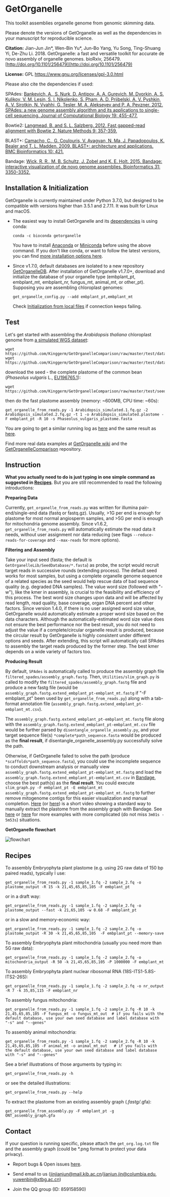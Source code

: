 # GetOrganelle


This toolkit assemblies organelle genome from genomic skimming data. 

<div id="citation"></div>

Please denote the versions of GetOrganelle as well as the dependencies in your manuscript for reproducible science.

<b>Citation:</b> Jian-Jun Jin*, Wen-Bin Yu*, Jun-Bo Yang, Yu Song, Ting-Shuang Yi, De-Zhu Li. 2018. GetOrganelle: a fast and versatile toolkit for accurate de novo assembly of organelle genomes. bioRxiv, 256479. [http://doi.org/10.1101/256479](http://doi.org/10.1101/256479)

<b>License:</b> GPL https://www.gnu.org/licenses/gpl-3.0.html

Please also cite the dependencies if used:

SPAdes: [Bankevich, A., S. Nurk, D. Antipov, A. A. Gurevich, M. Dvorkin, A. S. Kulikov, V. M. Lesin, S. I. Nikolenko, S. Pham, A. D. Prjibelski, A. V. Pyshkin, A. V. Sirotkin, N. Vyahhi, G. Tesler, M. A. Alekseyev and P. A. Pevzner. 2012. SPAdes: a new genome assembly algorithm and its applications to single-cell sequencing. Journal of Computational Biology 19: 455-477.](https://www.liebertpub.com/doi/abs/10.1089/cmb.2012.0021)

Bowtie2: [Langmead, B. and S. L. Salzberg. 2012. Fast gapped-read alignment with Bowtie 2. Nature Methods 9: 357-359.](https://www.nature.com/articles/nmeth.1923)

BLAST+: [Camacho, C., G. Coulouris, V. Avagyan, N. Ma, J. Papadopoulos, K. Bealer and T. L. Madden. 2009. BLAST+: architecture and applications. BMC Bioinformatics 10: 421.](https://bmcbioinformatics.biomedcentral.com/articles/10.1186/1471-2105-10-421)

Bandage: [Wick, R. R., M. B. Schultz, J. Zobel and K. E. Holt. 2015. Bandage: interactive visualization of de novo genome assemblies. Bioinformatics 31: 3350-3352.](https://academic.oup.com/bioinformatics/article/31/20/3350/196114)


## Installation & Initialization

GetOrganelle is currently maintained under Python 3.7.0, but designed to be compatible with versions higher than 3.5.1 and 2.7.11. It was built for Linux and macOS.

* The easiest way to install GetOrganelle and its [dependencies](https://github.com/Kinggerm/GetOrganelle/wiki/Installation#requirement--dependencies) is using conda:
       
       
      conda -c bioconda getorganelle

  You have to install [Anaconda](https://docs.anaconda.com/anaconda/install/) or [Miniconda](https://docs.conda.io/projects/continuumio-conda/en/latest/user-guide/install/index.html) before using the above command. If you don't like conda, or want to follow the latest versions, you can find [more installation options here](https://github.com/Kinggerm/GetOrganelle/wiki/Installation#installation).

* Since v1.7.0, default databases are isolated to a new repository [GetOrganelleDB](https://github.com/Kinggerm/GetOrganelleDB). After installation of GetOrganelle v1.7.0+, download and initialize the database of your organelle type (embplant_pt, embplant_mt, embplant_nr, fungus_mt, animal_mt, or other_pt). Supposing you are assembling chloroplast genomes:

    
      get_organelle_config.py --add embplant_pt,embplant_mt
    
  Check [Initialization from local files](https://github.com/Kinggerm/GetOrganelle/wiki/Initialization#initialization-from-local-files) if connection keeps failing.
    

## Test

Let's get started with assembling the _Arabidopsis thaliana_ chloroplast genome from [a simulated WGS dataset](https://github.com/Kinggerm/GetOrganelleComparison/tree/master/test/data1):

    wget https://github.com/Kinggerm/GetOrganelleComparison/raw/master/test/data1/Arabidopsis_simulated.1.fq.gz
    wget https://github.com/Kinggerm/GetOrganelleComparison/raw/master/test/data1/Arabidopsis_simulated.2.fq.gz

download the seed - the complete plastome of the common bean (_Phaseolus vulgaris_ L., [EU196765.1](https://www.ncbi.nlm.nih.gov/nuccore/EU196765.1/)):
    
    wget https://github.com/Kinggerm/GetOrganelleComparison/raw/master/test/seed/Phaseolus_vulgaris_plastome.fasta

then do the fast plastome assembly (memory: ~600MB, CPU time: ~60s):

    get_organelle_from_reads.py -1 Arabidopsis_simulated.1.fq.gz -2 Arabidopsis_simulated.2.fq.gz -t 1 -o Arabidopsis_simulated.plastome -F embplant_pt -R 10 -s Phaseolus_vulgaris_plastome.fasta

You are going to get a similar running log as [here](https://github.com/Kinggerm/GetOrganelle/wiki/Example-2#running-log) and the same result as [here](https://github.com/Kinggerm/GetOrganelleComparison/tree/master/test/data1/Arabidopsis_simulated.plastome-user.seed).

Find more real data examples at [GetOrganelle wiki](https://github.com/Kinggerm/GetOrganelle/wiki/Examples) and the [GetOrganelleComparison](https://github.com/Kinggerm/GetOrganelleComparison) repository.


## Instruction

<b>What you actually need to do is just typing in one simple command as suggested in <a href="#recipe">Recipes</a ></b>. But you are still recommended to read the following introductions:

<b>Preparing Data</b>

Currently, `get_organelle_from_reads.py` was written for illumina pair-end/single-end data (fastq or fastq.gz). Usually, >1G per end is enough for plastome for most normal angiosperm samples, and >5G per end is enough for mitochondria genome assembly. Since v1.6.2, `get_organelle_from_reads.py` will automatically estimate the read data it needs, without user assignment nor data reducing (see flags `--reduce-reads-for-coverage` and `--max-reads` for more options). 

<b>Filtering and Assembly</b>

Take your input seed (fasta; the default is `GetOrganelleLib/SeedDatabase/*.fasta`) as probe, the script would recruit target reads in successive rounds (extending process). The default seed works for most samples, but using a complete organelle genome sequence of a related species as the seed would help rescue data of bad sequence quality (e.g. degraded DNA samples). The value word size (followed with "-w"), like the kmer in assembly, is crucial to the feasibility and efficiency of this process. The best word size changes upon data and will be affected by read length, read quality, base coverage, organ DNA percent and other factors. Since version 1.4.0, if there is no user assigned word size value, GetOrganelle would automatically estimate a proper word size based on the data characters. Although the automatically-estimated word size value does not ensure the best performance nor the best result, you do not need to adjust the value if a complete/circular organelle result is produced, because the circular result by GetOrganelle is highly consistent under different options and seeds. After extending, this script will automatically call SPAdes to assembly the target reads produced by the former step. The best kmer depends on a wide variety of factors too.

<b>Producing Result</b>

By default, `SPAdes` is automatically called to produce the assembly graph file `filtered_spades/assembly_graph.fastg`. Then, `Utilities/slim_graph.py` is called to modify the `filtered_spades/assembly_graph.fastg` file and produce a new fastg file (would be `assembly_graph.fastg.extend_embplant_pt-embplant_mt.fastg` if "-F embplant_pt" been used by `get_organelle_from_reads.py`) along with a tab-format annotation file (`assembly_graph.fastg.extend_embplant_pt-embplant_mt.csv`). 

The `assembly_graph.fastg.extend_embplant_pt-embplant_mt.fastg` file along with the `assembly_graph.fastg.extend_embplant_pt-embplant_mt.csv` file would be further parsed by `disentangle_organelle_assembly.py`, and your target sequence file(s) `*complete*path_sequence.fasta` would be produced as the <b>final result</b>, if disentangle_organelle_assembly.py successfully solve the path. 

Otherwise, if GetOrganelle failed to solve the path (produce `*scaffolds*path_sequence.fasta`), you could use the incomplete sequence to conduct downstream analysis or manually view `assembly_graph.fastg.extend_embplant_pt-embplant_mt.fastg` and load the `assembly_graph.fastg.extend_embplant_pt-embplant_mt.csv` in [Bandage](http://rrwick.github.io/Bandage/), choose the best path(s) as the <b>final result</b>. You could execute `slim_graph.py -F embplant_pt -E embplant_mt assembly_graph.fastg.extend_embplant_pt-embplant_mt.fastg` to further remove mitogenome contigs for this easier visualization and manual completion.
[Here](http://player.youku.com/embed/XMzUxODc3MDQyOA) (or [here](https://youtu.be/NqOIi-fBma4)) is a short video showing a standard way to manually extract the plastome from the assembly graph with Bandage. See [here](https://v.qq.com/x/page/g0602unrcsf.html) or [here](https://www.youtube.com/watch?v=cXUV7k-F26w) for more examples with more complicated (do not miss `3m01s - 5m53s`) situations.


<b>GetOrganelle flowchart</b>

![flowchart](https://user-images.githubusercontent.com/8598031/83836465-85afa080-a6c1-11ea-8b08-b08623d974f4.png)

## Recipes

To assembly Embryophyta plant plastome (e.g. using 2G raw data of 150 bp paired reads), typically I use:

    get_organelle_from_reads.py -1 sample_1.fq -2 sample_2.fq -o plastome_output -R 15 -k 21,45,65,85,105 -F embplant_pt

or in a draft way:

    get_organelle_from_reads.py -1 sample_1.fq -2 sample_2.fq -o plastome_output --fast -k 21,65,105 -w 0.68 -F embplant_pt

or in a slow and memory-economic way:

    get_organelle_from_reads.py -1 sample_1.fq -2 sample_2.fq -o plastome_output -R 30 -k 21,45,65,85,105  -F embplant_pt --memory-save

To assembly Embryophyta plant mitochondria (usually you need more than 5G raw data):

    get_organelle_from_reads.py -1 sample_1.fq -2 sample_2.fq -o mitochondria_output -R 50 -k 21,45,65,85,105 -P 1000000 -F embplant_mt
    
To assembly Embryophyta plant nuclear ribosomal RNA (18S-ITS1-5.8S-ITS2-26S):

    get_organelle_from_reads.py -1 sample_1.fq -2 sample_2.fq -o nr_output -R 7 -k 35,85,115 -F embplant_nr

To assembly fungus mitochondria:

    get_organelle_from_reads.py -1 sample_1.fq -2 sample_2.fq -R 10 -k 21,45,65,85,105 -F fungus_mt -o fungus_mt_out  # if you fails with the default database, use your own seed database and label database with "-s" and "--genes" 

To assembly animal mitochondria:

    get_organelle_from_reads.py -1 sample_1.fq -2 sample_2.fq -R 10 -k 21,45,65,85,105 -F animal_mt -o animal_mt_out   # if you fails with the default database, use your own seed database and label database with "-s" and "--genes"

See a brief illustrations of those arguments by typing in:

    get_organelle_from_reads.py -h
    
or see the detailed illustrations:
    
    get_organelle_from_reads.py --help
    
To extract the plastome from an existing assembly graph (*.fastg/*.gfa):

    get_organelle_from_assembly.py -F embplant_pt -g ONT_assembly_graph.gfa


## Contact

If your question is running specific, please attach the `get_org.log.txt` file and the assembly graph (could be *.png format to protect your data privacy).

* Report bugs & Open issues [here](https://github.com/Kinggerm/GetOrganelle/issues).

* Send email to us ([jinjianjun@mail.kib.ac.cn](mailto:jinjianjun@mail.kib.ac.cn)/[jianjun.jin@columbia.edu](mailto:jianjun.jin@columbia.edu), [yuwenbin@xtbg.ac.cn](mailto:yuwenbin@xtbg.ac.cn))

* Join the QQ group (ID: 859158590)
